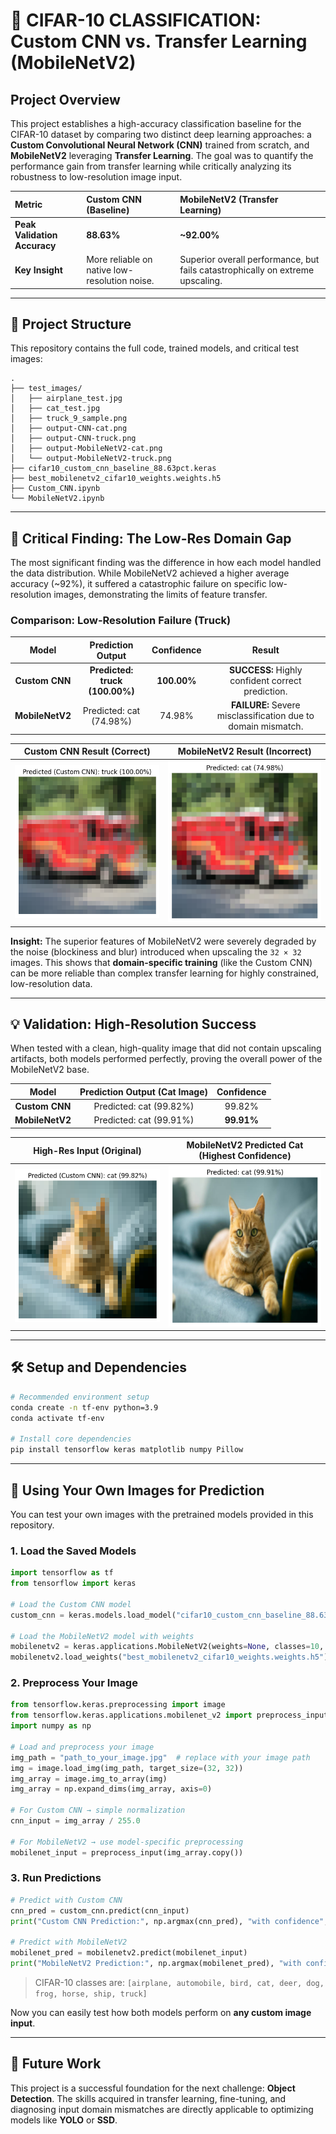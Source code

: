 # 🚀 CIFAR-10 CLASSIFICATION: Custom CNN vs. Transfer Learning (MobileNetV2)

## Project Overview

This project establishes a high-accuracy classification baseline for the CIFAR-10 dataset by comparing two distinct deep learning approaches: a **Custom Convolutional Neural Network (CNN)** trained from scratch, and **MobileNetV2** leveraging **Transfer Learning**. The goal was to quantify the performance gain from transfer learning while critically analyzing its robustness to low-resolution image input.

| Metric                       | Custom CNN (Baseline)                         | MobileNetV2 (Transfer Learning)                                                |
| :--------------------------- | :-------------------------------------------- | :----------------------------------------------------------------------------- |
| **Peak Validation Accuracy** | **88.63%**                                    | **~92.00%**                                                                    |
| **Key Insight**              | More reliable on native low-resolution noise. | Superior overall performance, but fails catastrophically on extreme upscaling. |

---

## 📂 Project Structure

This repository contains the full code, trained models, and critical test images:

```
.
├── test_images/
│   ├── airplane_test.jpg
│   ├── cat_test.jpg
│   ├── truck_9_sample.png
│   ├── output-CNN-cat.png
│   ├── output-CNN-truck.png
│   ├── output-MobileNetV2-cat.png
│   └── output-MobileNetV2-truck.png
├── cifar10_custom_cnn_baseline_88.63pct.keras  
├── best_mobilenetv2_cifar10_weights.weights.h5
├── Custom_CNN.ipynb                          
└── MobileNetV2.ipynb                         
```

---

## 🔎 Critical Finding: The Low-Res Domain Gap

The most significant finding was the difference in how each model handled the data distribution. While MobileNetV2 achieved a higher average accuracy (~92%), it suffered a catastrophic failure on specific low-resolution images, demonstrating the limits of feature transfer.

### Comparison: Low-Resolution Failure (Truck)

|      Model      |        Prediction Output       |  Confidence |                             Result                            |
| :-------------: | :----------------------------: | :---------: | :-----------------------------------------------------------: |
|  **Custom CNN** | **Predicted: truck (100.00%)** | **100.00%** |       **SUCCESS:** Highly confident correct prediction.       |
| **MobileNetV2** |     Predicted: cat (74.98%)    |    74.98%   | **FAILURE:** Severe misclassification due to domain mismatch. |

|                   Custom CNN Result (Correct)                  |                      MobileNetV2 Result (Incorrect)                     |
| :------------------------------------------------------------: | :---------------------------------------------------------------------: |
| ![Truck Predicted Correctly](test_images/output-CNN-truck.png) | ![Truck Misclassified as Cat](test_images/output-MobileNetV2-truck.png) |

**Insight:** The superior features of MobileNetV2 were severely degraded by the noise (blockiness and blur) introduced when upscaling the `32 × 32` images. This shows that **domain-specific training** (like the Custom CNN) can be more reliable than complex transfer learning for highly constrained, low-resolution data.

---

## 💡 Validation: High-Resolution Success

When tested with a clean, high-quality image that did not contain upscaling artifacts, both models performed perfectly, proving the overall power of the MobileNetV2 base.

|      Model      | Prediction Output (Cat Image) | Confidence |
| :-------------: | :---------------------------: | :--------: |
|  **Custom CNN** |    Predicted: cat (99.82%)    |   99.82%   |
| **MobileNetV2** |    Predicted: cat (99.91%)    | **99.91%** |

|               High-Res Input (Original)               |             MobileNetV2 Predicted Cat (Highest Confidence)            |
| :---------------------------------------------------: | :-------------------------------------------------------------------: |
| ![High-Res Cat Input](test_images/output-CNN-cat.png) | ![MobileNetV2 Cat Prediction](test_images/output-MobileNetV2-cat.png) |

---

## 🛠️ Setup and Dependencies

```bash
# Recommended environment setup
conda create -n tf-env python=3.9
conda activate tf-env

# Install core dependencies
pip install tensorflow keras matplotlib numpy Pillow
```

---

## 📸 Using Your Own Images for Prediction

You can test your own images with the pretrained models provided in this repository.

### 1. Load the Saved Models

```python
import tensorflow as tf
from tensorflow import keras

# Load the Custom CNN model
custom_cnn = keras.models.load_model("cifar10_custom_cnn_baseline_88.63pct.keras")

# Load the MobileNetV2 model with weights
mobilenetv2 = keras.applications.MobileNetV2(weights=None, classes=10, input_shape=(32, 32, 3))
mobilenetv2.load_weights("best_mobilenetv2_cifar10_weights.weights.h5")
```

### 2. Preprocess Your Image

```python
from tensorflow.keras.preprocessing import image
from tensorflow.keras.applications.mobilenet_v2 import preprocess_input
import numpy as np

# Load and preprocess your image
img_path = "path_to_your_image.jpg"  # replace with your image path
img = image.load_img(img_path, target_size=(32, 32))
img_array = image.img_to_array(img)
img_array = np.expand_dims(img_array, axis=0)

# For Custom CNN → simple normalization
cnn_input = img_array / 255.0

# For MobileNetV2 → use model-specific preprocessing
mobilenet_input = preprocess_input(img_array.copy())
```

### 3. Run Predictions

```python
# Predict with Custom CNN
cnn_pred = custom_cnn.predict(cnn_input)
print("Custom CNN Prediction:", np.argmax(cnn_pred), "with confidence", np.max(cnn_pred))

# Predict with MobileNetV2
mobilenet_pred = mobilenetv2.predict(mobilenet_input)
print("MobileNetV2 Prediction:", np.argmax(mobilenet_pred), "with confidence", np.max(mobilenet_pred))
```

> CIFAR-10 classes are: `[airplane, automobile, bird, cat, deer, dog, frog, horse, ship, truck]`

Now you can easily test how both models perform on **any custom image input**.

---

## 🚀 Future Work

This project is a successful foundation for the next challenge: **Object Detection**.
The skills acquired in transfer learning, fine-tuning, and diagnosing input domain mismatches are directly applicable to optimizing models like **YOLO** or **SSD**.
